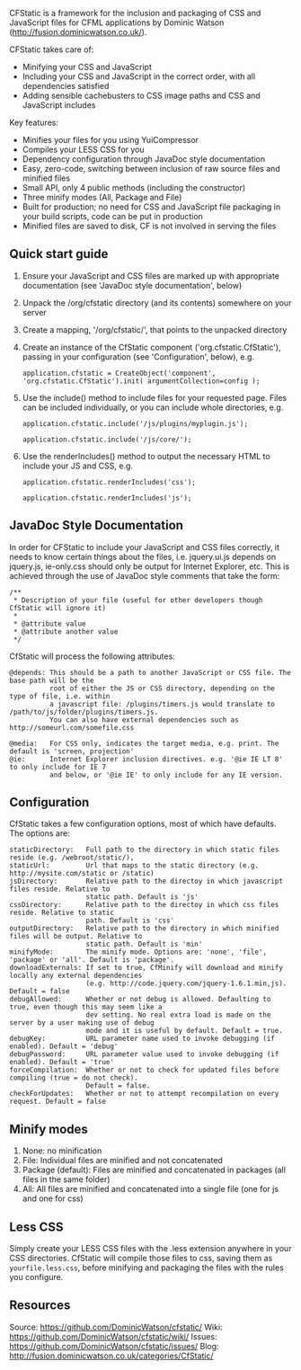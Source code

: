 CFStatic is a framework for the inclusion and packaging of CSS and JavaScript files for CFML 
applications by Dominic Watson (http://fusion.dominicwatson.co.uk/).

CFStatic takes care of:

* Minifying your CSS and JavaScript
* Including your CSS and JavaScript in the correct order, with all dependencies satisfied
* Adding sensible cachebusters to CSS image paths and CSS and JavaScript includes

Key features:

* Minifies your files for you using YuiCompressor
* Compiles your LESS CSS for you
* Dependency configuration through JavaDoc style documentation
* Easy, zero-code, switching between inclusion of raw source files and minified files
* Small API, only 4 public methods (including the constructor)
* Three minify modes (All, Package and File)
* Built for production; no need for CSS and JavaScript file packaging in your build scripts, 
  code can be put in production
* Minified files are saved to disk, CF is not involved in serving the files


Quick start guide
-----------------

1. Ensure your JavaScript and CSS files are marked up with appropriate documentation (see 
  'JavaDoc style documentation', below)
2. Unpack the /org/cfstatic directory (and its contents) somewhere on your server
3. Create a mapping, '/org/cfstatic/', that points to the unpacked directory
4. Create an instance of the CfStatic component ('org.cfstatic.CfStatic'), passing in your 
   configuration (see 'Configuration', below), e.g.

    `application.cfstatic = CreateObject('component', 'org.cfstatic.CfStatic').init( argumentCollection=config );`

5. Use the include() method to include files for your requested page. Files can be included 
   individually, or you can include whole directories, e.g.

    `application.cfstatic.include('/js/plugins/myplugin.js');`

    `application.cfstatic.include('/js/core/');`

6. Use the renderIncludes() method to output the necessary HTML to include your JS and CSS, e.g.
	
    `application.cfstatic.renderIncludes('css');`

    `application.cfstatic.renderIncludes('js');`


JavaDoc Style Documentation
---------------------------
In order for CFStatic to include your JavaScript and CSS files correctly, it needs to know 
certain things about the files, i.e. jquery.ui.js depends on jquery.js, ie-only.css should 
only be output for Internet Explorer, etc. This is achieved through the use of JavaDoc style 
comments that take the form:

    /**
     * Description of your file (useful for other developers though CfStatic will ignore it)
     *
     * @attribute value
     * @attribute another value
     */

CfStatic will process the following attributes:

    @depends: This should be a path to another JavaScript or CSS file. The base path will be the 
              root of either the JS or CSS directory, depending on the type of file, i.e. within 
              a javascript file: /plugins/timers.js would translate to /path/to/js/folder/plugins/timers.js.
              You can also have external dependencies such as http://someurl.com/somefile.css

    @media:   For CSS only, indicates the target media, e.g. print. The default is 'screen, projection'
    @ie:      Internet Explorer inclusion directives. e.g. '@ie IE LT 8' to only include for IE 7 
              and below, or '@ie IE' to only include for any IE version.


Configuration
-------------
CfStatic takes a few configuration options, most of which have defaults. The options are:

    staticDirectory:   Full path to the directory in which static files reside (e.g. /webroot/static/), 
    staticUrl:         Url that maps to the static directory (e.g. http://mysite.com/static or /static)
    jsDirectory:       Relative path to the directoy in which javascript files reside. Relative to 
                       static path. Default is 'js'
    cssDirectory:      Relative path to the directoy in which css files reside. Relative to static 
                       path. Default is 'css'
    outputDirectory:   Relative path to the directory in which minified files will be output. Relative to 
                       static path. Default is 'min'
    minifyMode:        The minify mode. Options are: 'none', 'file', 'package' or 'all'. Default is 'package'.
    downloadExternals: If set to true, CfMinify will download and minify locally any external dependencies 
                       (e.g. http://code.jquery.com/jquery-1.6.1.min,js). Default = false
    debugAllowed:      Whether or not debug is allowed. Defaulting to true, even though this may seem like a 
                       dev setting. No real extra load is made on the server by a user making use of debug 
                       mode and it is useful by default. Default = true.
    debugKey:          URL parameter name used to invoke debugging (if enabled). Default = 'debug'
    debugPassword:     URL parameter value used to invoke debugging (if enabled). Default = 'true'
    forceCompilation:  Whether or not to check for updated files before compiling (true = do not check). 
                       Default = false.
    checkForUpdates:   Whether or not to attempt recompilation on every request. Default = false

Minify modes
------------

1. None: no minification
2. File: Individual files are minified and not concatenated
3. Package (default): Files are minified and concatenated in packages (all files in the same folder)
4. All: All files are minified and concatenated into a single file (one for js and one for css)

Less CSS
--------

Simply create your LESS CSS files with the .less extension anywhere in your CSS directories. CfStatic will compile those files to css, saving them as `yourfile.less.css`, before minifying and packaging the files with the rules you configure.

Resources
---------

Source: https://github.com/DominicWatson/cfstatic/
Wiki:   https://github.com/DominicWatson/cfstatic/wiki/
Issues: https://github.com/DominicWatson/cfstatic/issues/
Blog:   http://fusion.dominicwatson.co.uk/categories/CfStatic/